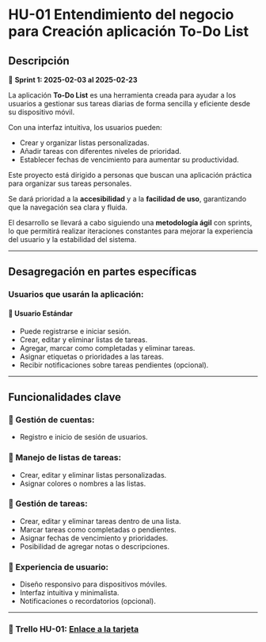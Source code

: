 # HU-01 Entendimiento del negocio para Creación aplicación To-Do List

## Descripción
📅 **Sprint 1: 2025-02-03 al 2025-02-23**

La aplicación **To-Do List** es una herramienta creada para ayudar a los usuarios a gestionar sus tareas diarias de forma sencilla y eficiente desde su dispositivo móvil. 

Con una interfaz intuitiva, los usuarios pueden:
- Crear y organizar listas personalizadas.
- Añadir tareas con diferentes niveles de prioridad.
- Establecer fechas de vencimiento para aumentar su productividad.

Este proyecto está dirigido a personas que buscan una aplicación práctica para organizar sus tareas personales.

Se dará prioridad a la **accesibilidad** y a la **facilidad de uso**, garantizando que la navegación sea clara y fluida.

El desarrollo se llevará a cabo siguiendo una **metodología ágil** con sprints, lo que permitirá realizar iteraciones constantes para mejorar la experiencia del usuario y la estabilidad del sistema.

---

## Desagregación en partes específicas

### Usuarios que usarán la aplicación:
#### 📌 Usuario Estándar
- Puede registrarse e iniciar sesión.
- Crear, editar y eliminar listas de tareas.
- Agregar, marcar como completadas y eliminar tareas.
- Asignar etiquetas o prioridades a las tareas.
- Recibir notificaciones sobre tareas pendientes (opcional).

---

## Funcionalidades clave

### 🔹 Gestión de cuentas:
- Registro e inicio de sesión de usuarios.

### 🔹 Manejo de listas de tareas:
- Crear, editar y eliminar listas personalizadas.
- Asignar colores o nombres a las listas.

### 🔹 Gestión de tareas:
- Crear, editar y eliminar tareas dentro de una lista.
- Marcar tareas como completadas o pendientes.
- Asignar fechas de vencimiento y prioridades.
- Posibilidad de agregar notas o descripciones.

### 🔹 Experiencia de usuario:
- Diseño responsivo para dispositivos móviles.
- Interfaz intuitiva y minimalista.
- Notificaciones o recordatorios (opcional).

---

### 🔗 Trello HU-01: [Enlace a la tarjeta](https://trello.com/c/6FctVKFo)
